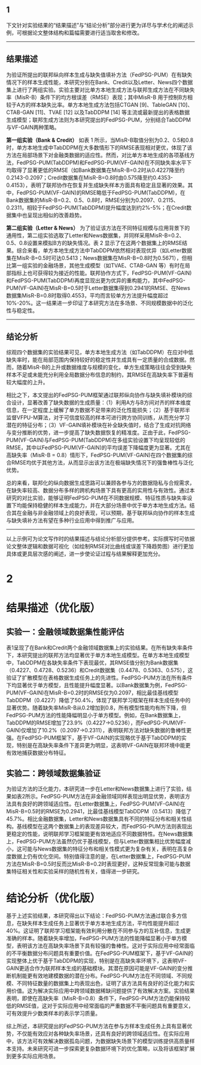 ## 1

下文针对实验结果的“结果描述”与“结论分析”部分进行更为详尽与学术化的阐述示例，可根据论文整体结构和篇幅需要进行适当取舍和修改。

------

## 结果描述

为验证所提出的联邦纵向样本生成与缺失值填补方法（FedPSG-PUM）在有缺失情况下的样本生成性能，本研究分别在Bank、Credit以及Letter、News四个数据集上进行了两组实验。实验主要对比单方本地生成方法与联邦生成方法在不同缺失率（MisR-B）条件下的均方根误差（RMSE）表现；其中MisR-B 用于控制B方相较于A方的样本缺失比率。单方本地生成方法包括CTGAN [9]、TableGAN [10]、CTAB-GAN [11]、TVAE [12] 以及TabDDPM [14] 等主流或最新提出的表格数据生成模型；联邦生成方法则为本研究提出的FedPSG-PUM，分别结合TabDDPM与VF-GAIN两种策略。

**第一组实验（Bank & Credit）**
 如表 1 所示，当MisR-B取值分别为0.2、0.5和0.8时，单方本地生成中TabDDPM在大多数情形下的RMSE表现相对更优，体现了该方法在局部场景下对金融类数据的适应性。然而，对比单方本地生成的各项基线方法，FedPSG-PUM(TabDDPM)和FedPSG-PUM(VF-GAIN)在不同缺失率水平下均取得了显著更低的RMSE（如Bank数据集在MisR-B=0.2时从0.4227降至约0.2143-0.2097；Credit数据集在MisR-B=0.8时由0.575降至约0.4353-0.4153），表明了联邦协作在恢复并生成缺失样本方面具有稳定且显著的效果。其中，FedPSG-PUM(VF-GAIN)的RMSE略低于FedPSG-PUM(TabDDPM)，在Bank数据集的MisR-B=0.2、0.5、0.8时，RMSE分别为0.2097、0.2115、0.2311，相较于FedPSG-PUM(TabDDPM)提升幅度达到约2%-5%；在Credit数据集中也呈现出相似的改善趋势。

**第二组实验（Letter & News）**
 为了验证该方法在不同特征规模与应用背景下的通用性，第二组实验选取了Letter和News数据集，并同样采用MisR-B=0.2、0.5、0.8设置来模拟B方的缺失情况。表 2 显示了在这两个数据集上的RMSE结果。综合来看，单方本地生成方法中TabDDPM依然相对表现优异（如Letter数据集在MisR-B=0.5时可达0.5413；News数据集在MisR-B=0.8时为0.5671），但相比第一组实验的金融场景，其他生成模型（如TVAE、CTAB-GAN 等）有时在局部指标上也可获得较为接近的性能。联邦协作方式下，FedPSG-PUM(VF-GAIN)和FedPSG-PUM(TabDDPM)再度显现出更为优异的重构能力，其中FedPSG-PUM(VF-GAIN)在MisR-B=0.5时于Letter数据集得到0.2941的RMSE、在News数据集MisR-B=0.8时取得0.4553，平均而言较单方方法提升幅度超过10%-20%。这一结果进一步印证了本研究方法在多场景、不同规模数据中的泛化性与稳定性。

------

## 结论分析

综观四个数据集的实验结果可见，单方本地生成方法（如TabDDPM）在应对中低缺失率时，能在局部范围内保持较好的稳定性并生成具有一定质量的合成数据。然而，随着MisR-B的上升或数据维度与规模的变化，单方生成策略往往会受到缺失样本不足或未能充分利用全局数据分布信息的制约，其RMSE在高缺失率下普遍有较大幅度的上升。

相比之下，本文提出的FedPSG-PUM框架通过联邦纵向协作与缺失填补模块的综合设计，显著改善了缺失数据的生成质量：（1）利用A方与B方间对齐的样本维度信息，在一定程度上缓解了单方数据不足带来的泛化性能损失；（2）基于联邦半监督VFPU-M算法，对于可信度较高的样本可进行跨方协同训练，从而充分学习潜在的特征分布；（3）VF-GAIN填补模块在补全缺失值时，结合了生成对抗网络与变分推断的优势，进一步提高了缺失数据恢复的精准度。正由于此，FedPSG-PUM(VF-GAIN)与FedPSG-PUM(TabDDPM)在多组实验设置下均呈现较低的RMSE，其中以FedPSG-PUM(VF-GAIN)的平均误差下降幅度更为显著。尤其在高缺失率（MisR-B = 0.8）情形下，FedPSG-PUM(VF-GAIN)在四个数据集的综合RMSE均优于其他方法，从而显示出该方法在极端缺失情况下的强鲁棒性与泛化优势。

总的来看，联邦化的纵向数据生成思路可以兼顾各参与方的数据隐私与合规需求，在缺失率较高、数据分布多样的跨机构场景下具有更高的实用性与有效性。通过本研究的对比实验，能够证明FedPSG-PUM在不同数据规模、特征性质与缺失率设置下均能保持稳健的样本生成能力，并在大部分场景中优于单方本地生成方法。结合其在金融与非金融领域上的良好表现，可以预期，基于联邦纵向协作的样本生成与缺失填补方法有望在多种行业应用中得到推广与应用。

------

以上示例可为论文写作时的结果描述与结论分析部分提供参考。实际撰写时可依据论文整体逻辑和数据可视化（如绘制RMSE对比曲线或误差下降趋势图）进行更加具体或更具层次感的阐述，进一步使论证过程与结果解释更加充分。

# 2

# 结果描述（优化版）

## 实验一：金融领域数据集性能评估

表1呈现了在Bank和Credit两个金融领域数据集上的实验结果。在所有缺失率条件下，本研究提出的联邦方法均显著优于单方本地生成模型。在单方本地生成模型中，TabDDPM在各缺失率条件下表现最优，其RMSE值分别为Bank数据集（0.4227、0.4728、0.5236）和Credit数据集（0.4478、0.5363、0.575），这验证了扩散模型在表格数据生成任务上的先进性。FedPSG-PUM方法在所有条件下均显著优于单方模型，且性能提升幅度显著。以Bank数据集为例，FedPSG-PUM(VF-GAIN)在MisR-B=0.2时的RMSE仅为0.2097，相比最佳基线模型TabDDPM（0.4227）降低了50.4%，体现了联邦学习框架在样本生成任务中的显著优势。随着缺失率MisR-B从0.2增加到0.8，所有模型性能均有所下降，但FedPSG-PUM方法的性能降幅明显小于单方模型。例如，在Bank数据集上，TabDDPM的RMSE增加了23.9%（0.4227→0.5236），而FedPSG-PUM(VF-GAIN)仅增加了10.2%（0.2097→0.2311），表明联邦方法对缺失数据的鲁棒性更强。在FedPSG-PUM框架下，基于VF-GAIN的实现略优于基于TabDDPM的实现，特别是在高缺失率条件下差异更为明显，这表明VF-GAIN在联邦环境中能更有效地捕获数据分布特征。

## 实验二：跨领域数据集验证

为验证方法的泛化能力，本研究进一步在Letter和News数据集上进行了实验，结果如表2所示。FedPSG-PUM方法在非金融领域同样表现出明显优势，表明该方法具有良好的跨领域适应性。在Letter数据集上，FedPSG-PUM(VF-GAIN)在MisR-B=0.5时的RMSE为0.2941，比最佳基线模型TabDDPM（0.5413）降低了45.7%。相比金融数据集，Letter和News数据集具有不同的特征分布和相关性结构。基线模型在这两个数据集上的表现差异较大，而FedPSG-PUM方法则表现出更稳定的性能，说明联邦学习框架能更有效地适应不同数据特性。在News数据集上，FedPSG-PUM方法虽然仍优于基线模型，但与Letter数据集相比优势幅度减小，这可能与News数据集的特征分布和相关性模式更为复杂有关，表明在高复杂度数据上仍有优化空间。特别值得注意的是，在Letter数据集上，FedPSG-PUM方法在MisR-B=0.5时反而比MisR-B=0.2时表现更好，这种反常现象可能与数据集特征相关性和实验采样的随机性有关，值得进一步研究。

# 结论分析（优化版）

基于上述实验结果，本研究得出以下结论：FedPSG-PUM方法通过联合多方信息，在缺失样本生成任务上显著优于单方本地生成方法，平均性能提升超过40%。这证明了联邦学习框架能有效利用分散在不同参与方的互补信息，生成更准确的样本。随着缺失率增加，FedPSG-PUM方法的性能降幅显著小于单方模型，表明该方法在高缺失率场景下具有较强的鲁棒性。这对于实际应用中经常面临的不平衡数据分布问题具有重要价值。在FedPSG-PUM框架下，基于VF-GAIN的实现整体上优于基于TabDDPM的实现，特别是在高缺失率环境下，这表明VF-GAIN更适合作为联邦样本生成的基础模块。其潜在原因可能是VF-GAIN的变分推断机制能更有效地建模数据的潜在分布。FedPSG-PUM方法在不同领域、不同规模、不同特征数量的数据集上均表现出色，证明了该方法具有良好的泛化能力和实用价值。这为解决实际应用中跨领域数据稀缺问题提供了有效解决方案。实验结果表明，即使在高缺失率（MisR-B=0.8）条件下，FedPSG-PUM方法仍能保持较低的RMSE值，这对于实际应用中经常面临的严重数据不平衡问题具有重要意义，可有效提升少数类样本的表示学习质量。

综上所述，本研究提出的FedPSG-PUM方法在参与方样本生成任务上具有显著优势，不仅能有效应对各种缺失率场景，还具有良好的跨领域适应性。在实际应用中，该方法可有效解决数据孤岛问题，为数据缺失场景下的模型训练提供高质量样本支持。未来研究可进一步探索更复杂数据环境下的优化策略，以及将该框架扩展到更多实际应用场景。